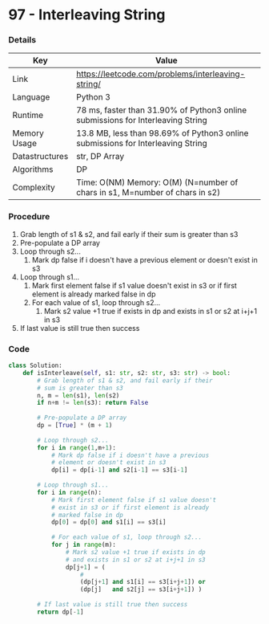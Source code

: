 # 97 - Interleaving String

### Details

| Key | Value |
| --- | ----- |
| Link | https://leetcode.com/problems/interleaving-string/
| Language | Python 3
| Runtime | 78 ms, faster than 31.90% of Python3 online submissions for Interleaving String
| Memory Usage | 13.8 MB, less than 98.69% of Python3 online submissions for Interleaving String
| Datastructures | str, DP Array
| Algorithms | DP
| Complexity | Time: O(NM) Memory: O(M) (N=number of chars in s1, M=number of chars in s2)

### Procedure

1. Grab length of s1 & s2, and fail early if their sum is greater than s3
2. Pre-populate a DP array
3. Loop through s2...
   1. Mark dp false if i doesn't have a previous element or doesn't exist in s3
4. Loop through s1...
   1. Mark first element false if s1 value doesn't exist in s3 or if first element is already marked false in dp
   2. For each value of s1, loop through s2...
      1. Mark s2 value +1 true if exists in dp and exists in s1 or s2 at i+j+1 in s3
5. If last value is still true then success

### Code

```python
class Solution:
    def isInterleave(self, s1: str, s2: str, s3: str) -> bool:
        # Grab length of s1 & s2, and fail early if their
        # sum is greater than s3
        n, m = len(s1), len(s2)
        if n+m != len(s3): return False
        
        # Pre-populate a DP array
        dp = [True] * (m + 1)
        
        # Loop through s2...
        for i in range(1,m+1):
            # Mark dp false if i doesn't have a previous
            # element or doesn't exist in s3
            dp[i] = dp[i-1] and s2[i-1] == s3[i-1]
        
        # Loop through s1...
        for i in range(n):
            # Mark first element false if s1 value doesn't
            # exist in s3 or if first element is already
            # marked false in dp
            dp[0] = dp[0] and s1[i] == s3[i]
            
            # For each value of s1, loop through s2...
            for j in range(m):
                # Mark s2 value +1 true if exists in dp
                # and exists in s1 or s2 at i+j+1 in s3
                dp[j+1] = (
                    # 
                    (dp[j+1] and s1[i] == s3[i+j+1]) or
                    (dp[j]   and s2[j] == s3[i+j+1]) )
        
        # If last value is still true then success
        return dp[-1]
```
